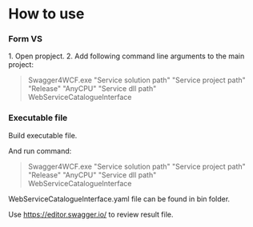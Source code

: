 <h1> How to use </h1>

<h3>Form VS</h3>
1. Open propject.
2. Add following command line arguments to the main project:

>Swagger4WCF.exe "Service solution path" "Service project path" "Release" "AnyCPU" "Service dll path" WebServiceCatalogueInterface

<h3>Executable file</h3>
Build executable file.

And run command:

>Swagger4WCF.exe "Service solution path" "Service project path" "Release" "AnyCPU" "Service dll path" WebServiceCatalogueInterface

WebServiceCatalogueInterface.yaml file can be found in bin folder.

Use https://editor.swagger.io/ to review result file.